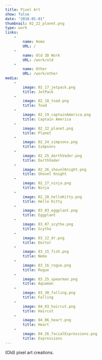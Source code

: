 ```yaml
---
title: Pixel Art
show: false
date: "2018-01-01"
thumbnail: 02_22_planet.png
type: work
links:
    -
        name: Home
        URL: /
    -
        name: Old 3D Work
        URL: /work/old
    -
        name: Other
        URL: /work/other
media:
    -
        image: 02_17_jetpack.png
        title: JetPack
    -
        image: 02_18_toad.png
        title: Toad
    -
        image: 02_19_captainAmerica.png
        title: Captain America
    -
        image: 02_22_planet.png
        title: Planet
    -
        image: 02_24_simpsons.png
        title: Simpsons
    -
        image: 02_25_darthVader.png
        title: DarthVader
    -
        image: 02_26_shovelKnight.png
        title: Shovel Knight
    -
        image: 02_27_ninja.png
        title: Ninja
    -
        image: 02_28_helloKitty.png
        title: Hello Kitty
    -
        image: 03_03_eggplant.png
        title: Eggplant
    -
        image: 03_07_scythe.png
        title: Scythe
    -
        image: 03_12_dr.png
        title: Doctor
    -
        image: 03_15_fish.png
        title: Nemo
    -
        image: 03_16_rogue.png
        title: Rogue
    -
        image: 03_25_spearman.png
        title: Aquaman
    -
        image: 03_30_falling.png
        title: Falling
    -
        image: 04_03_haircut.png
        title: Haircut
    -
        image: 04_06_heart.png
        title: Heart
    -
        image: 04_26_facialExpressions.png
        title: Expressions
---
```

(Old) pixel art creations.